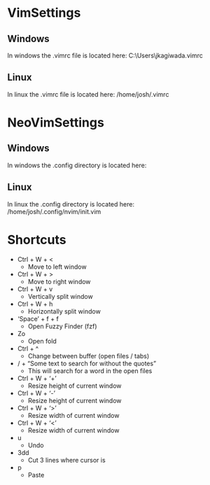 # VimSettings

## Windows
In windows the .vimrc file is located here: 
C:\Users\jkagiwada\.vimrc

## Linux
In linux the .vimrc file is located here:
/home/josh/.vimrc

# NeoVimSettings
## Windows
In windows the .config directory is located here:

## Linux
In linux the .config directory is located here:
/home/josh/.config/nvim/init.vim


# Shortcuts
-	Ctrl + W + <
    *	Move to left window
-	Ctrl + W + >
    *	Move to right window
-	Ctrl + W + v
    *	Vertically split window
-	Ctrl + W + h
    *	Horizontally split window
-	‘Space’ + f + f
    *	Open Fuzzy Finder (fzf)
-	Zo
    *	Open fold
-	Ctrl + ^
    *	Change between buffer (open files / tabs)
-	/ + “Some text to search for without the quotes”
    *	This will search for a word in the open files
-	Ctrl + W + ‘+’
    *	Resize height of current window
-	Ctrl + W + ‘-’
    *	Resize height of current window
-	Ctrl + W + ‘>’
    *	Resize width of current window
-	Ctrl + W + ‘<’
    *	Resize width of current window
-	u
    *	Undo
-	3dd
    *	Cut 3 lines where cursor is
-	p
    *	Paste

